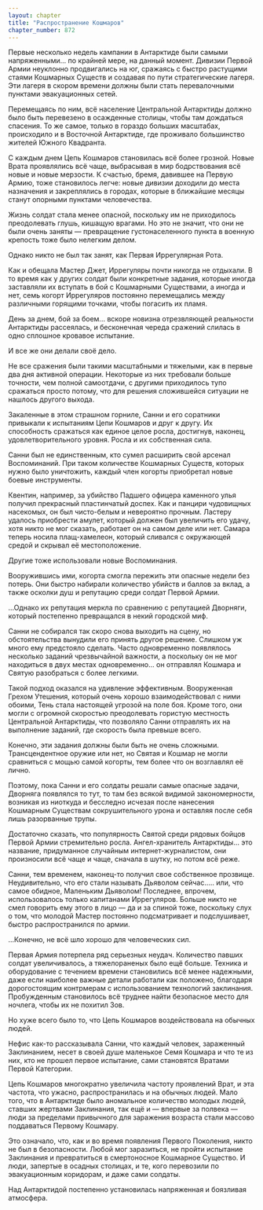```yaml
---
layout: chapter
title: "Распространение Кошмаров"
chapter_number: 872
---
```


Первые несколько недель кампании в Антарктиде были самыми напряженными... по крайней мере, на данный момент. Дивизии Первой Армии неуклонно продвигались на юг, сражаясь с быстро растущими стаями Кошмарных Существ и создавая по пути стратегические лагеря. Эти лагеря в скором времени должны были стать перевалочными пунктами эвакуационных сетей.

Перемещаясь по ним, всё население Центральной Антарктиды должно было быть перевезено в осажденные столицы, чтобы там дождаться спасения. То же самое, только в гораздо больших масштабах, происходило и в Восточной Антарктиде, где проживало большинство жителей Южного Квадранта.

С каждым днем Цепь Кошмаров становилась всё более грозной. Новые Врата проявлялись всё чаще, выбрасывая в мир бодрствования всё новые и новые мерзости. К счастью, бремя, давившее на Первую Армию, тоже становилось легче: новые дивизии доходили до места назначения и закреплялись в городах, которые в ближайшие месяцы станут опорными пунктами человечества.

Жизнь солдат стала менее опасной, поскольку им не приходилось преодолевать глушь, кишащую врагами. Но это не значит, что они не были очень заняты — превращение густонаселенного пункта в военную крепость тоже было нелегким делом.

Однако никто не был так занят, как Первая Иррегулярная Рота.

Как и обещала Мастер Джет, Иррегуляры почти никогда не отдыхали. В то время как у других солдат были конкретные задания, которые иногда заставляли их вступать в бой с Кошмарными Существами, а иногда и нет, семь когорт Иррегуляров постоянно перемещались между различными горящими точками, чтобы погасить их пламя.

День за днем, бой за боем... вскоре новизна отрезвляющей реальности Антарктиды рассеялась, и бесконечная череда сражений слилась в одно сплошное кровавое испытание.

И все же они делали своё дело.

Не все сражения были такими масштабными и тяжелыми, как в первые два дня активной операции. Некоторые из них требовали больше точности, чем полной самоотдачи, с другими приходилось тупо сражаться просто потому, что для решения сложившейся ситуации не нашлось другого выхода.

Закаленные в этом страшном горниле, Санни и его соратники привыкали к испытаниям Цепи Кошмаров и друг к другу. Их способность сражаться как единое целое росла, достигнув, наконец, удовлетворительного уровня. Росла и их собственная сила.

Санни был не единственным, кто сумел расширить свой арсенал Воспоминаний. При таком количестве Кошмарных Существ, которых нужно было уничтожить, каждый член когорты приобретал новые боевые инструменты.

Квентин, например, за убийство Падшего офицера каменного улья получил прекрасный пластинчатый доспех. Как и панцири чудовищных насекомых, он был чисто-белым и невероятно прочным. Ластеру удалось приобрести амулет, который должен был увеличить его удачу, хотя никто не мог сказать, работает он на самом деле или нет. Самара теперь носила плащ-хамелеон, который сливался с окружающей средой и скрывал её местоположение.

Другие тоже использовали новые Воспоминания.

Вооружившись ими, когорта смогла пережить эти опасные недели без потерь. Они быстро набирали количество убийств и баллов за вклад, а также осколки душ и репутацию среди солдат Первой Армии.

...Однако их репутация меркла по сравнению с репутацией Дворняги, который постепенно превращался в некий городской миф.

Санни не собирался так скоро снова выходить на сцену, но обстоятельства вынудили его принять другое решение. Слишком уж много ему предстояло сделать. Часто одновременно появлялось несколько заданий чрезвычайной важности, а поскольку он не мог находиться в двух местах одновременно... он отправлял Кошмара и Святую разобраться с более легкими.

Такой подход оказался на удивление эффективным. Вооруженная Грехом Утешения, который очень хорошо взаимодействовал с ними обоими, Тень стала настоящей угрозой на поле боя. Кроме того, они могли с огромной скоростью преодолевать гористую местность Центральной Антарктиды, что позволяло Санни отправлять их на выполнение заданий, где скорость была превыше всего.

Конечно, эти задания должны были быть не очень сложными. Трансцендентное оружие или нет, но Святая и Кошмар не могли сравниться с мощью самой когорты, тем более что он возглавлял её лично.

Поэтому, пока Санни и его солдаты решали самые опасные задачи, Дворняга появлялся то тут, то там без всякой видимой закономерности, возникая из ниоткуда и бесследно исчезая после нанесения Кошмарным Существам сокрушительного урона и оставляя после себя лишь разорванные трупы.

Достаточно сказать, что популярность Святой среди рядовых бойцов Первой Армии стремительно росла. Ангел-хранитель Антарктиды... это название, придуманное случайным интернет-журналистом, они произносили всё чаще и чаще, сначала в шутку, но потом всё реже.

Санни, тем временем, наконец-то получил свое собственное прозвище. Неудивительно, что его стали называть Дьяволом сейчас..... или, что самое обидное, Маленьким Дьяволом! Последнее, впрочем, использовалось только капитанами Иррегуляров. Больше никто не смел говорить ему этого в лицо — да и за спиной тоже, поскольку слух о том, что молодой Мастер постоянно подсматривает и подслушивает, быстро распространился по армии.

...Конечно, не всё шло хорошо для человеческих сил.

Первая Армия потерпела ряд серьезных неудач. Количество павших солдат увеличивалось, а тяжелораненых было ещё больше. Техника и оборудование с течением времени становились всё менее надежными, даже если наиболее важные детали работали как положено, благодаря дорогостоящим контрмерам с использованием технологий заклинания. Пробужденным становилось всё труднее найти безопасное место для ночлега, чтобы их не похитил Зов.

Но хуже всего было то, что Цепь Кошмаров воздействовала на обычных людей.

Нефис как-то рассказывала Санни, что каждый человек, зараженный Заклинанием, несет в своей душе маленькое Семя Кошмара и что те из них, кто не прошел первое испытание, сами становятся Вратами Первой Категории.

Цепь Кошмаров многократно увеличила частоту проявлений Врат, и эта частота, что ужасно, распространилась и на обычных людей. Мало того, что в Антарктиде было аномальное количество молодых людей, ставших жертвами Заклинания, так ещё и — впервые за полвека — люди за пределами привычного для заражения возраста стали массово поддаваться Первому Кошмару.

Это означало, что, как и во время появления Первого Поколения, никто не был в безопасности. Любой мог заразиться, не пройти испытание Заклинания и превратиться в смертоносное Кошмарное Существо. И люди, запертые в осадных столицах, и те, кого перевозили по эвакуационным коридорам, и даже сами солдаты.

Над Антарктидой постепенно установилась напряженная и боязливая атмосфера.